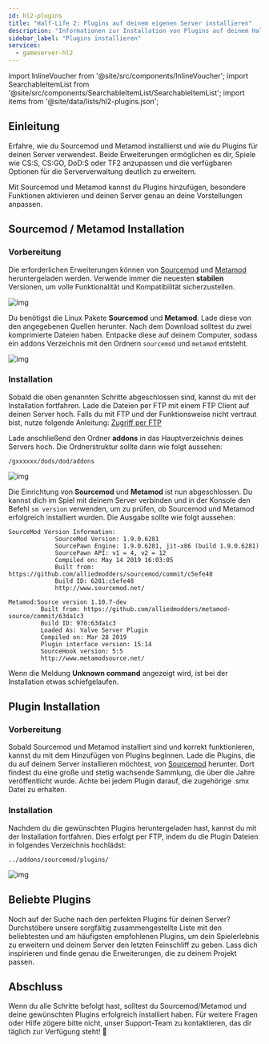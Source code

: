 ```yaml
---
id: hl2-plugins
title: "Half-Life 2: Plugins auf deinem eigenen Server installieren"
description: "Informationen zur Installation von Plugins auf deinem Half-Life 2 Server von ZAP-Hosting ZAP-Hosting.com Dokumentation"
sidebar_label: "Plugins installieren"
services:
  - gameserver-hl2
---
```


import InlineVoucher from '@site/src/components/InlineVoucher';
import SearchableItemList from '@site/src/components/SearchableItemList/SearchableItemList';
import items from '@site/data/lists/hl2-plugins.json';

## Einleitung

Erfahre, wie du Sourcemod und Metamod installierst und wie du Plugins für deinen Server verwendest. Beide Erweiterungen ermöglichen es dir, Spiele wie CS:S, CS:GO, DoD:S oder TF2 anzupassen und die verfügbaren Optionen für die Serververwaltung deutlich zu erweitern. 

Mit Sourcemod und Metamod kannst du Plugins hinzufügen, besondere Funktionen aktivieren und deinen Server genau an deine Vorstellungen anpassen.

<InlineVoucher />



## Sourcemod / Metamod Installation

### Vorbereitung

Die erforderlichen Erweiterungen können von [Sourcemod](https://sourcemod.net/) und [Metamod](https://www.sourcemm.net/downloads.php?branch=stable) heruntergeladen werden. Verwende immer die neuesten **stabilen** Versionen, um volle Funktionalität und Kompatibilität sicherzustellen.

![img](https://screensaver01.zap-hosting.com/index.php/s/STp7pRgjYS4c4yg/preview)

Du benötigst die Linux Pakete **Sourcemod** und **Metamod**. Lade diese von den angegebenen Quellen herunter. Nach dem Download solltest du zwei komprimierte Dateien haben. Entpacke diese auf deinem Computer, sodass ein addons Verzeichnis mit den Ordnern `sourcemod` und `metamod` entsteht.

![img](https://screensaver01.zap-hosting.com/index.php/s/WbxyRK8FM7GKxqt/preview)

### Installation

Sobald die oben genannten Schritte abgeschlossen sind, kannst du mit der Installation fortfahren. Lade die Dateien per FTP mit einem FTP Client auf deinen Server hoch. Falls du mit FTP und der Funktionsweise nicht vertraut bist, nutze folgende Anleitung: [Zugriff per FTP](gameserver-ftpaccess.md)

Lade anschließend den Ordner **addons** in das Hauptverzeichnis deines Servers hoch. Die Ordnerstruktur sollte dann wie folgt aussehen:

```
/gxxxxxx/dods/dod/addons
```

![img](https://screensaver01.zap-hosting.com/index.php/s/JzWxPT3yP4zAsHz/preview)

Die Einrichtung von **Sourcemod** und **Metamod** ist nun abgeschlossen. Du kannst dich im Spiel mit deinem Server verbinden und in der Konsole den Befehl ``sm version`` verwenden, um zu prüfen, ob Sourcemod und Metamod erfolgreich installiert wurden. Die Ausgabe sollte wie folgt aussehen:

```
SourceMod Version Information:
             SourceMod Version: 1.9.0.6281
             SourcePawn Engine: 1.9.0.6281, jit-x86 (build 1.9.0.6281)
             SourcePawn API: v1 = 4, v2 = 12
             Compiled on: May 14 2019 16:03:05
             Built from: https://github.com/alliedmodders/sourcemod/commit/c5efe48
             Build ID: 6281:c5efe48
             http://www.sourcemod.net/
```
```             
Metamod:Source version 1.10.7-dev
         Built from: https://github.com/alliedmodders/metamod-source/commit/63da1c3
         Build ID: 970:63da1c3
         Loaded As: Valve Server Plugin
         Compiled on: Mar 28 2019
         Plugin interface version: 15:14
         SourceHook version: 5:5
         http://www.metamodsource.net/
```

Wenn die Meldung **Unknown command** angezeigt wird, ist bei der Installation etwas schiefgelaufen. 



## Plugin Installation

### Vorbereitung

Sobald Sourcemod und Metamod installiert sind und korrekt funktionieren, kannst du mit dem Hinzufügen von Plugins beginnen. Lade die Plugins, die du auf deinem Server installieren möchtest, von [Sourcemod](https://sourcemod.net/) herunter. Dort findest du eine große und stetig wachsende Sammlung, die über die Jahre veröffentlicht wurde. Achte bei jedem Plugin darauf, die zugehörige .smx Datei zu erhalten.

### Installation

Nachdem du die gewünschten Plugins heruntergeladen hast, kannst du mit der Installation fortfahren. Dies erfolgt per FTP, indem du die Plugin Dateien in folgendes Verzeichnis hochlädst:

```
../addons/sourcemod/plugins/
```


![img](https://screensaver01.zap-hosting.com/index.php/s/A6E4cQCwQnoqTKc/preview)


## Beliebte Plugins

Noch auf der Suche nach den perfekten Plugins für deinen Server? Durchstöbere unsere sorgfältig zusammengestellte Liste mit den beliebtesten und am häufigsten empfohlenen Plugins, um dein Spielerlebnis zu erweitern und deinem Server den letzten Feinschliff zu geben. Lass dich inspirieren und finde genau die Erweiterungen, die zu deinem Projekt passen.

<SearchableItemList items={items} />

## Abschluss

Wenn du alle Schritte befolgt hast, solltest du Sourcemod/Metamod und deine gewünschten Plugins erfolgreich installiert haben. Für weitere Fragen oder Hilfe zögere bitte nicht, unser Support-Team zu kontaktieren, das dir täglich zur Verfügung steht! 🙂

<InlineVoucher />
